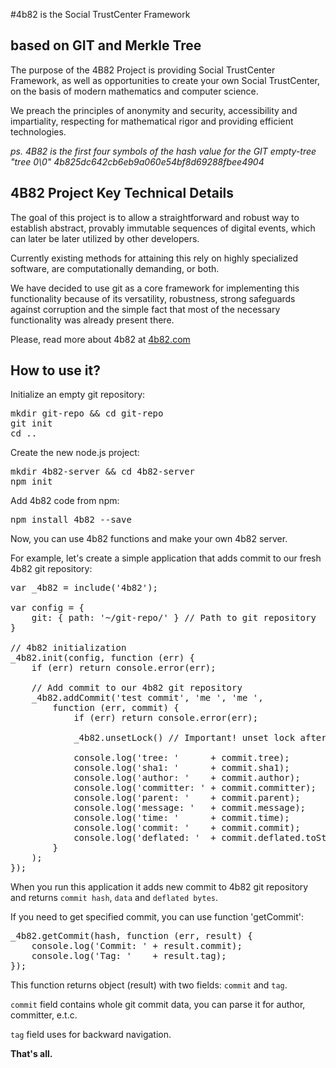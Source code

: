 #4b82 is the Social TrustCenter Framework
## based on GIT and Merkle Tree

The purpose of the 4B82 Project is providing Social TrustCenter Framework, as well as opportunities to create your own Social TrustCenter, on the basis of modern mathematics and computer science.

We preach the principles of anonymity and security, accessibility and impartiality, respecting for mathematical rigor and providing efficient technologies.

*ps. 4B82 is the first four symbols of the hash value for the GIT empty-tree "tree 0\0" 4b825dc642cb6eb9a060e54bf8d69288fbee4904*

## 4B82 Project Key Technical Details

The goal of this project is to allow a straightforward and robust way to establish abstract, provably immutable sequences of digital events, which can later be later utilized by other developers.

Currently existing methods for attaining this rely on highly specialized software, are computationally demanding, or both.

We have decided to use git as a core framework for implementing this functionality because of its versatility, robustness, strong safeguards against corruption and the simple fact that most of the necessary functionality was already present there.

Please, read more about 4b82 at [4b82.com](http://4b82.com/#/details)

## How to use it?

Initialize an empty git repository:

<pre>mkdir git-repo && cd git-repo
git init
cd ..</pre>

Create the new node.js project:

<pre>mkdir 4b82-server && cd 4b82-server
npm init</pre>

Add 4b82 code from npm:

<pre>npm install 4b82 --save</pre>

Now, you can use 4b82 functions and make your own 4b82 server.

For example, let's create a simple application that adds commit to our fresh 4b82 git repository:

<pre>var _4b82 = include('4b82');
 
var config = {
	git: { path: '~/git-repo/' } // Path to git repository
}
 
// 4b82 initialization
_4b82.init(config, function (err) {
	if (err) return console.error(err);
 
	// Add commit to our 4b82 git repository
	_4b82.addCommit('test commit', 'me <me@local>', 'me <me@local>',
		function (err, commit) {
			if (err) return console.error(err);
 
			_4b82.unsetLock() // Important! unset lock after adding commit
 
			console.log('tree: '      + commit.tree);
			console.log('sha1: '      + commit.sha1);
			console.log('author: '    + commit.author);
			console.log('committer: ' + commit.committer);
			console.log('parent: '    + commit.parent);
			console.log('message: '   + commit.message);
			console.log('time: '      + commit.time);
			console.log('commit: '    + commit.commit);
			console.log('deflated: '  + commit.deflated.toString('base64'));
		}
	);
});</pre>

When you run this application it adds new commit to 4b82 git repository and returns `commit hash`, `data` and `deflated bytes`.

If you need to get specified commit, you can use function 'getCommit':

<pre>_4b82.getCommit(hash, function (err, result) {
	console.log('Commit: ' + result.commit);
	console.log('Tag: '    + result.tag);
});</pre>

This function returns object (result) with two fields: `commit` and `tag`.

`commit` field contains whole git commit data, you can parse it for author, committer, e.t.c.

`tag` field uses for backward navigation.

**That's all.**
